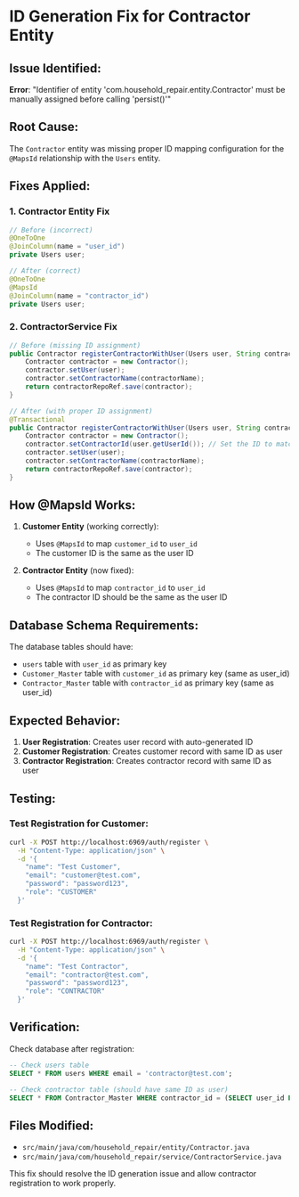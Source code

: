 # ID Generation Fix for Contractor Entity

## Issue Identified:
**Error**: "Identifier of entity 'com.household_repair.entity.Contractor' must be manually assigned before calling 'persist()'"

## Root Cause:
The `Contractor` entity was missing proper ID mapping configuration for the `@MapsId` relationship with the `Users` entity.

## Fixes Applied:

### 1. **Contractor Entity Fix**
```java
// Before (incorrect)
@OneToOne
@JoinColumn(name = "user_id")
private Users user;

// After (correct)
@OneToOne
@MapsId
@JoinColumn(name = "contractor_id")
private Users user;
```

### 2. **ContractorService Fix**
```java
// Before (missing ID assignment)
public Contractor registerContractorWithUser(Users user, String contractorName) {
    Contractor contractor = new Contractor();
    contractor.setUser(user);
    contractor.setContractorName(contractorName);
    return contractorRepoRef.save(contractor);
}

// After (with proper ID assignment)
@Transactional
public Contractor registerContractorWithUser(Users user, String contractorName) {
    Contractor contractor = new Contractor();
    contractor.setContractorId(user.getUserId()); // Set the ID to match the user ID
    contractor.setUser(user);
    contractor.setContractorName(contractorName);
    return contractorRepoRef.save(contractor);
}
```

## How @MapsId Works:

1. **Customer Entity** (working correctly):
   - Uses `@MapsId` to map `customer_id` to `user_id`
   - The customer ID is the same as the user ID

2. **Contractor Entity** (now fixed):
   - Uses `@MapsId` to map `contractor_id` to `user_id`
   - The contractor ID should be the same as the user ID

## Database Schema Requirements:

The database tables should have:
- `users` table with `user_id` as primary key
- `Customer_Master` table with `customer_id` as primary key (same as user_id)
- `Contractor_Master` table with `contractor_id` as primary key (same as user_id)

## Expected Behavior:

1. **User Registration**: Creates user record with auto-generated ID
2. **Customer Registration**: Creates customer record with same ID as user
3. **Contractor Registration**: Creates contractor record with same ID as user

## Testing:

### Test Registration for Customer:
```bash
curl -X POST http://localhost:6969/auth/register \
  -H "Content-Type: application/json" \
  -d '{
    "name": "Test Customer",
    "email": "customer@test.com",
    "password": "password123",
    "role": "CUSTOMER"
  }'
```

### Test Registration for Contractor:
```bash
curl -X POST http://localhost:6969/auth/register \
  -H "Content-Type: application/json" \
  -d '{
    "name": "Test Contractor",
    "email": "contractor@test.com",
    "password": "password123",
    "role": "CONTRACTOR"
  }'
```

## Verification:

Check database after registration:
```sql
-- Check users table
SELECT * FROM users WHERE email = 'contractor@test.com';

-- Check contractor table (should have same ID as user)
SELECT * FROM Contractor_Master WHERE contractor_id = (SELECT user_id FROM users WHERE email = 'contractor@test.com');
```

## Files Modified:
- `src/main/java/com/household_repair/entity/Contractor.java`
- `src/main/java/com/household_repair/service/ContractorService.java`

This fix should resolve the ID generation issue and allow contractor registration to work properly. 